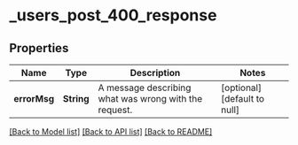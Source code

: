 # _users_post_400_response
## Properties

| Name | Type | Description | Notes |
|------------ | ------------- | ------------- | -------------|
| **errorMsg** | **String** | A message describing what was wrong with the request. | [optional] [default to null] |

[[Back to Model list]](../README.md#documentation-for-models) [[Back to API list]](../README.md#documentation-for-api-endpoints) [[Back to README]](../README.md)

